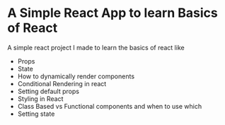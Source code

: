# A Simple React App to learn Basics of React

A simple react project I made to learn the basics of react like

- Props
- State
- How to dynamically render components
- Conditional Rendering in react
- Setting default props
- Styling in React
- Class Based vs Functional components and when to use which
- Setting state
